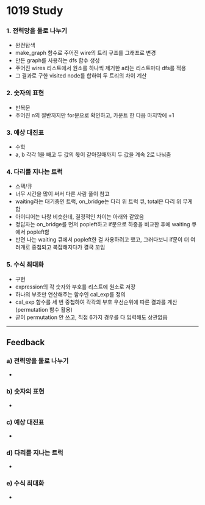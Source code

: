 1019 Study
===========
### 1. 전력망을 둘로 나누기
- 완전탐색
 - make_graph 함수로 주어진 wire의 트리 구조를 그래프로 변경
 - 만든 graph를 사용하는 dfs 함수 생성
 - 주어진 wires 리스트에서 원소를 하나씩 제거한 a라는 리스트마다 dfs를 적용
 - 그 결과로 구한 visited node를 합하여 두 트리의 차이 계산
### 2. 숫자의 표현
- 반복문
 - 주어진 n의 절반까지만 for문으로 확인하고, 카운트 한 다음 마지막에 +1
### 3. 예상 대진표
- 수학
 - a, b 각각 1을 빼고 두 값의 몫이 같아질때까지 두 값을 계속 2로 나눠줌
### 4. 다리를 지나는 트럭
- 스택/큐
 - 너무 시간을 많이 써서 다른 사람 풀이 참고
 - waiting라는 대기중인 트럭, on_bridge는 다리 위 트럭 큐, total은 다리 위 무게 합
 - 아이디어는 나랑 비슷한데, 결정적인 차이는 아래와 같았음
 - 정답자는 on_bridge를 먼저 popleft하고 if문으로 하중을 비교한 후에 waiting 큐에서 popleft함
 - 반면 나는 waiting 큐에서 popleft한 걸 사용하려고 했고, 그러다보니 if문이 더 여러개로 중첩되고 복잡해지다가 결국 꼬임
 
### 5. 수식 최대화
- 구현
 - expression의 각 숫자와 부호를 리스트에 원소로 저장
 - 하나의 부호만 연산해주는 함수인 cal_exp를 정의
 - cal_exp 함수를 세 번 중첩하여 각각의 부호 우선순위에 따른 결과를 계산 (permutation 함수 활용)
 - 굳이 permutation 안 쓰고, 직접 6가지 경우를 다 입력해도 상관없음
***
Feedback
------------
### a) 전력망을 둘로 나누기
- 
### b) 숫자의 표현
- 
### c) 예상 대진표
- 
### d) 다리를 지나는 트럭
- 
### e) 수식 최대화
- 